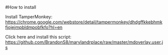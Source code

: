 #How to install

Install TamperMonkey: https://chrome.google.com/webstore/detail/tampermonkey/dhdgffkkebhmkfjojejmpbldmpobfkfo?hl=en

Click here and install this script: https://github.com/BrandonS8/marylandrplace/raw/master/mdoverlay.user.js
